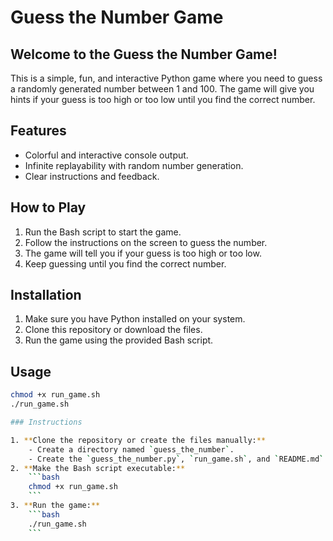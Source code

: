 # Guess the Number Game

## Welcome to the Guess the Number Game!

This is a simple, fun, and interactive Python game where you need to guess a randomly generated number between 1 and 100. The game will give you hints if your guess is too high or too low until you find the correct number.

## Features
- Colorful and interactive console output.
- Infinite replayability with random number generation.
- Clear instructions and feedback.

## How to Play
1. Run the Bash script to start the game.
2. Follow the instructions on the screen to guess the number.
3. The game will tell you if your guess is too high or too low.
4. Keep guessing until you find the correct number.

## Installation
1. Make sure you have Python installed on your system.
2. Clone this repository or download the files.
3. Run the game using the provided Bash script.

## Usage

```bash
chmod +x run_game.sh
./run_game.sh

### Instructions

1. **Clone the repository or create the files manually:**
    - Create a directory named `guess_the_number`.
    - Create the `guess_the_number.py`, `run_game.sh`, and `README.md` files with the content provided above.
2. **Make the Bash script executable:**
    ```bash
    chmod +x run_game.sh
    ```
3. **Run the game:**
    ```bash
    ./run_game.sh
    ```


